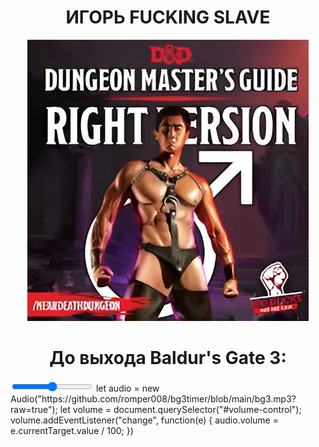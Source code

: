 <h1 align='center'> ИГОРЬ FUCKING SLAVE </h1>
<p align="center">
  <img src="https://github.com/romper008/bg3timer/blob/main/van.jpg?raw=true" />
</p>
<h1 align='center'> До выхода Baldur's Gate 3: </h1>
<script src="//megatimer.ru/get/5468ba46a5cab785debfba427e087ac5.js"></script>


<input type="range" id="volume-control">
let audio = new Audio("https://github.com/romper008/bg3timer/blob/main/bg3.mp3?raw=true");
let volume = document.querySelector("#volume-control");
volume.addEventListener("change", function(e) {
audio.volume = e.currentTarget.value / 100;
})

